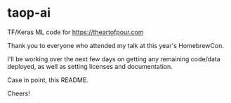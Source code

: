 # taop-ai
TF/Keras ML code for https://theartofpour.com

Thank you to everyone who attended my talk at this year's HomebrewCon.

I'll be working over the next few days on getting any remaining code/data deployed, as well as setting licenses and documentation.

Case in point, this README.

Cheers!
